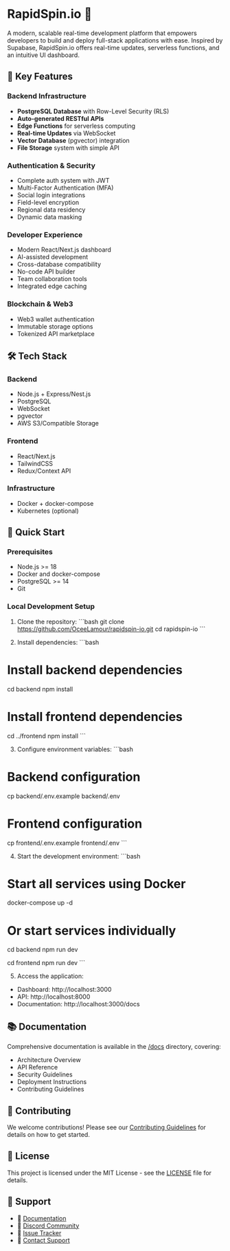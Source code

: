 # RapidSpin.io 🚀

A modern, scalable real-time development platform that empowers developers to build and deploy full-stack applications with ease. Inspired by Supabase, RapidSpin.io offers real-time updates, serverless functions, and an intuitive UI dashboard.

## 🌟 Key Features

### Backend Infrastructure
- **PostgreSQL Database** with Row-Level Security (RLS)
- **Auto-generated RESTful APIs**
- **Edge Functions** for serverless computing
- **Real-time Updates** via WebSocket
- **Vector Database** (pgvector) integration
- **File Storage** system with simple API

### Authentication & Security
- Complete auth system with JWT
- Multi-Factor Authentication (MFA)
- Social login integrations
- Field-level encryption
- Regional data residency
- Dynamic data masking

### Developer Experience
- Modern React/Next.js dashboard
- AI-assisted development
- Cross-database compatibility
- No-code API builder
- Team collaboration tools
- Integrated edge caching

### Blockchain & Web3
- Web3 wallet authentication
- Immutable storage options
- Tokenized API marketplace

## 🛠️ Tech Stack

### Backend
- Node.js + Express/Nest.js
- PostgreSQL
- WebSocket
- pgvector
- AWS S3/Compatible Storage

### Frontend
- React/Next.js
- TailwindCSS
- Redux/Context API

### Infrastructure
- Docker + docker-compose
- Kubernetes (optional)

## 🚀 Quick Start

### Prerequisites
- Node.js >= 18
- Docker and docker-compose
- PostgreSQL >= 14
- Git

### Local Development Setup

1. Clone the repository:
\`\`\`bash
git clone https://github.com/OceeLamour/rapidspin-io.git
cd rapidspin-io
\`\`\`

2. Install dependencies:
\`\`\`bash
# Install backend dependencies
cd backend
npm install

# Install frontend dependencies
cd ../frontend
npm install
\`\`\`

3. Configure environment variables:
\`\`\`bash
# Backend configuration
cp backend/.env.example backend/.env

# Frontend configuration
cp frontend/.env.example frontend/.env
\`\`\`

4. Start the development environment:
\`\`\`bash
# Start all services using Docker
docker-compose up -d

# Or start services individually
cd backend
npm run dev

cd frontend
npm run dev
\`\`\`

5. Access the application:
- Dashboard: http://localhost:3000
- API: http://localhost:8000
- Documentation: http://localhost:3000/docs

## 📚 Documentation

Comprehensive documentation is available in the [/docs](/docs) directory, covering:
- Architecture Overview
- API Reference
- Security Guidelines
- Deployment Instructions
- Contributing Guidelines

## 🤝 Contributing

We welcome contributions! Please see our [Contributing Guidelines](CONTRIBUTING.md) for details on how to get started.

## 📄 License

This project is licensed under the MIT License - see the [LICENSE](LICENSE) file for details.

## 🌟 Support

- 📝 [Documentation](docs/README.md)
- 💬 [Discord Community](https://discord.gg/rapidspin)
- 🐛 [Issue Tracker](https://github.com/OceeLamour/rapidspin-io/issues)
- 📧 [Contact Support](mailto:support@rapidspin.io)
